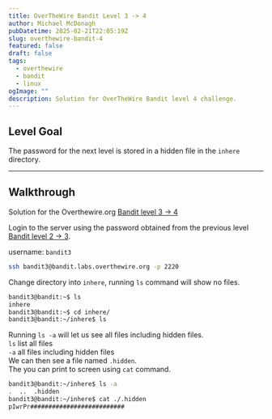 ```yaml
---
title: OverTheWire Bandit Level 3 -> 4
author: Michael McDonagh
pubDatetime: 2025-02-21T22:05:19Z
slug: overthewire-bandit-4
featured: false
draft: false
tags:
  - overthewire
  - bandit
  - linux
ogImage: ""
description: Solution for OverTheWire Bandit level 4 challenge.
---
```


## Level Goal

The password for the next level is stored in a hidden file in the `inhere` directory.

---

## Walkthrough

Solution for the Overthewire.org [Bandit level 3 -> 4](https://overthewire.org/wargames/bandit/bandit4.html)  

Login to the server using the password obtained from the previous level [Bandit level 2 -> 3](/posts/overthewire-bandit-3).

username: `bandit3`

```bash
ssh bandit3@bandit.labs.overthewire.org -p 2220
```

Change directory into `inhere`, running `ls` command will show no files.  

```bash
bandit3@bandit:~$ ls
inhere
bandit3@bandit:~$ cd inhere/
bandit3@bandit:~/inhere$ ls  

```

Running `ls -a` will let us see all files including hidden files.  
`ls` list all files  
`-a` all files including hidden files  
We can then see a file named `.hidden`.  
The you can print to screen using `cat` command.

```bash
bandit3@bandit:~/inhere$ ls -a
.  ..  .hidden
bandit3@bandit:~/inhere$ cat ./.hidden
pIwrPr##########################
```
